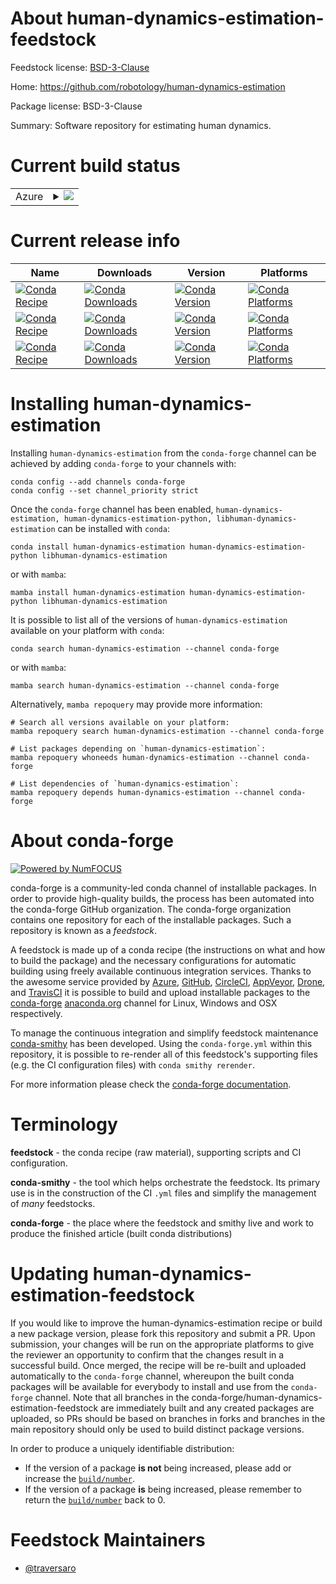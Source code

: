 About human-dynamics-estimation-feedstock
=========================================

Feedstock license: [BSD-3-Clause](https://github.com/conda-forge/human-dynamics-estimation-feedstock/blob/main/LICENSE.txt)

Home: https://github.com/robotology/human-dynamics-estimation

Package license: BSD-3-Clause

Summary: Software repository for estimating human dynamics.

Current build status
====================


<table>
    
  <tr>
    <td>Azure</td>
    <td>
      <details>
        <summary>
          <a href="https://dev.azure.com/conda-forge/feedstock-builds/_build/latest?definitionId=23514&branchName=main">
            <img src="https://dev.azure.com/conda-forge/feedstock-builds/_apis/build/status/human-dynamics-estimation-feedstock?branchName=main">
          </a>
        </summary>
        <table>
          <thead><tr><th>Variant</th><th>Status</th></tr></thead>
          <tbody><tr>
              <td>linux_64</td>
              <td>
                <a href="https://dev.azure.com/conda-forge/feedstock-builds/_build/latest?definitionId=23514&branchName=main">
                  <img src="https://dev.azure.com/conda-forge/feedstock-builds/_apis/build/status/human-dynamics-estimation-feedstock?branchName=main&jobName=linux&configuration=linux%20linux_64_" alt="variant">
                </a>
              </td>
            </tr><tr>
              <td>osx_64</td>
              <td>
                <a href="https://dev.azure.com/conda-forge/feedstock-builds/_build/latest?definitionId=23514&branchName=main">
                  <img src="https://dev.azure.com/conda-forge/feedstock-builds/_apis/build/status/human-dynamics-estimation-feedstock?branchName=main&jobName=osx&configuration=osx%20osx_64_" alt="variant">
                </a>
              </td>
            </tr><tr>
              <td>osx_arm64</td>
              <td>
                <a href="https://dev.azure.com/conda-forge/feedstock-builds/_build/latest?definitionId=23514&branchName=main">
                  <img src="https://dev.azure.com/conda-forge/feedstock-builds/_apis/build/status/human-dynamics-estimation-feedstock?branchName=main&jobName=osx&configuration=osx%20osx_arm64_" alt="variant">
                </a>
              </td>
            </tr><tr>
              <td>win_64</td>
              <td>
                <a href="https://dev.azure.com/conda-forge/feedstock-builds/_build/latest?definitionId=23514&branchName=main">
                  <img src="https://dev.azure.com/conda-forge/feedstock-builds/_apis/build/status/human-dynamics-estimation-feedstock?branchName=main&jobName=win&configuration=win%20win_64_" alt="variant">
                </a>
              </td>
            </tr>
          </tbody>
        </table>
      </details>
    </td>
  </tr>
</table>

Current release info
====================

| Name | Downloads | Version | Platforms |
| --- | --- | --- | --- |
| [![Conda Recipe](https://img.shields.io/badge/recipe-human--dynamics--estimation-green.svg)](https://anaconda.org/conda-forge/human-dynamics-estimation) | [![Conda Downloads](https://img.shields.io/conda/dn/conda-forge/human-dynamics-estimation.svg)](https://anaconda.org/conda-forge/human-dynamics-estimation) | [![Conda Version](https://img.shields.io/conda/vn/conda-forge/human-dynamics-estimation.svg)](https://anaconda.org/conda-forge/human-dynamics-estimation) | [![Conda Platforms](https://img.shields.io/conda/pn/conda-forge/human-dynamics-estimation.svg)](https://anaconda.org/conda-forge/human-dynamics-estimation) |
| [![Conda Recipe](https://img.shields.io/badge/recipe-human--dynamics--estimation--python-green.svg)](https://anaconda.org/conda-forge/human-dynamics-estimation-python) | [![Conda Downloads](https://img.shields.io/conda/dn/conda-forge/human-dynamics-estimation-python.svg)](https://anaconda.org/conda-forge/human-dynamics-estimation-python) | [![Conda Version](https://img.shields.io/conda/vn/conda-forge/human-dynamics-estimation-python.svg)](https://anaconda.org/conda-forge/human-dynamics-estimation-python) | [![Conda Platforms](https://img.shields.io/conda/pn/conda-forge/human-dynamics-estimation-python.svg)](https://anaconda.org/conda-forge/human-dynamics-estimation-python) |
| [![Conda Recipe](https://img.shields.io/badge/recipe-libhuman--dynamics--estimation-green.svg)](https://anaconda.org/conda-forge/libhuman-dynamics-estimation) | [![Conda Downloads](https://img.shields.io/conda/dn/conda-forge/libhuman-dynamics-estimation.svg)](https://anaconda.org/conda-forge/libhuman-dynamics-estimation) | [![Conda Version](https://img.shields.io/conda/vn/conda-forge/libhuman-dynamics-estimation.svg)](https://anaconda.org/conda-forge/libhuman-dynamics-estimation) | [![Conda Platforms](https://img.shields.io/conda/pn/conda-forge/libhuman-dynamics-estimation.svg)](https://anaconda.org/conda-forge/libhuman-dynamics-estimation) |

Installing human-dynamics-estimation
====================================

Installing `human-dynamics-estimation` from the `conda-forge` channel can be achieved by adding `conda-forge` to your channels with:

```
conda config --add channels conda-forge
conda config --set channel_priority strict
```

Once the `conda-forge` channel has been enabled, `human-dynamics-estimation, human-dynamics-estimation-python, libhuman-dynamics-estimation` can be installed with `conda`:

```
conda install human-dynamics-estimation human-dynamics-estimation-python libhuman-dynamics-estimation
```

or with `mamba`:

```
mamba install human-dynamics-estimation human-dynamics-estimation-python libhuman-dynamics-estimation
```

It is possible to list all of the versions of `human-dynamics-estimation` available on your platform with `conda`:

```
conda search human-dynamics-estimation --channel conda-forge
```

or with `mamba`:

```
mamba search human-dynamics-estimation --channel conda-forge
```

Alternatively, `mamba repoquery` may provide more information:

```
# Search all versions available on your platform:
mamba repoquery search human-dynamics-estimation --channel conda-forge

# List packages depending on `human-dynamics-estimation`:
mamba repoquery whoneeds human-dynamics-estimation --channel conda-forge

# List dependencies of `human-dynamics-estimation`:
mamba repoquery depends human-dynamics-estimation --channel conda-forge
```


About conda-forge
=================

[![Powered by
NumFOCUS](https://img.shields.io/badge/powered%20by-NumFOCUS-orange.svg?style=flat&colorA=E1523D&colorB=007D8A)](https://numfocus.org)

conda-forge is a community-led conda channel of installable packages.
In order to provide high-quality builds, the process has been automated into the
conda-forge GitHub organization. The conda-forge organization contains one repository
for each of the installable packages. Such a repository is known as a *feedstock*.

A feedstock is made up of a conda recipe (the instructions on what and how to build
the package) and the necessary configurations for automatic building using freely
available continuous integration services. Thanks to the awesome service provided by
[Azure](https://azure.microsoft.com/en-us/services/devops/), [GitHub](https://github.com/),
[CircleCI](https://circleci.com/), [AppVeyor](https://www.appveyor.com/),
[Drone](https://cloud.drone.io/welcome), and [TravisCI](https://travis-ci.com/)
it is possible to build and upload installable packages to the
[conda-forge](https://anaconda.org/conda-forge) [anaconda.org](https://anaconda.org/)
channel for Linux, Windows and OSX respectively.

To manage the continuous integration and simplify feedstock maintenance
[conda-smithy](https://github.com/conda-forge/conda-smithy) has been developed.
Using the ``conda-forge.yml`` within this repository, it is possible to re-render all of
this feedstock's supporting files (e.g. the CI configuration files) with ``conda smithy rerender``.

For more information please check the [conda-forge documentation](https://conda-forge.org/docs/).

Terminology
===========

**feedstock** - the conda recipe (raw material), supporting scripts and CI configuration.

**conda-smithy** - the tool which helps orchestrate the feedstock.
                   Its primary use is in the construction of the CI ``.yml`` files
                   and simplify the management of *many* feedstocks.

**conda-forge** - the place where the feedstock and smithy live and work to
                  produce the finished article (built conda distributions)


Updating human-dynamics-estimation-feedstock
============================================

If you would like to improve the human-dynamics-estimation recipe or build a new
package version, please fork this repository and submit a PR. Upon submission,
your changes will be run on the appropriate platforms to give the reviewer an
opportunity to confirm that the changes result in a successful build. Once
merged, the recipe will be re-built and uploaded automatically to the
`conda-forge` channel, whereupon the built conda packages will be available for
everybody to install and use from the `conda-forge` channel.
Note that all branches in the conda-forge/human-dynamics-estimation-feedstock are
immediately built and any created packages are uploaded, so PRs should be based
on branches in forks and branches in the main repository should only be used to
build distinct package versions.

In order to produce a uniquely identifiable distribution:
 * If the version of a package **is not** being increased, please add or increase
   the [``build/number``](https://docs.conda.io/projects/conda-build/en/latest/resources/define-metadata.html#build-number-and-string).
 * If the version of a package **is** being increased, please remember to return
   the [``build/number``](https://docs.conda.io/projects/conda-build/en/latest/resources/define-metadata.html#build-number-and-string)
   back to 0.

Feedstock Maintainers
=====================

* [@traversaro](https://github.com/traversaro/)

